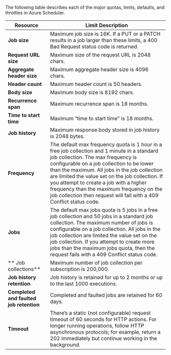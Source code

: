 The following table describes each of the major quotas, limits, defaults, and throttles in Azure Scheduler.

| Resource | Limit Description |
| --- | --- |
| **Job size** |Maximum job size is 16K. If a PUT or a PATCH results in a job larger than these limits, a 400 Bad Request status code is returned. |
| **Request URL size** |Maximum size of the request URL is 2048 chars. |
| **Aggregate header size** |Maximum aggregate header size is 4096 chars. |
| **Header count** |Maximum header count is 50 headers. |
| **Body size** |Maximum body size is 8192 chars. |
| **Recurrence span** |Maximum recurrence span is 18 months. |
| **Time to start time** |Maximum “time to start time” is 18 months. |
| **Job history** |Maximum response body stored in job history is 2048 bytes. |
| **Frequency** |The default max frequency quota is 1 hour in a free job collection and 1 minute in a standard job collection. The max frequency is configurable on a job collection to be lower than the maximum. All jobs in the job collection are limited the value set on the job collection. If you attempt to create a job with a higher frequency than the maximum frequency on the job collection then request will fail with a 409 Conflict status code. |
| **Jobs** |The default max jobs quota is 5 jobs in a free job collection and 50 jobs in a standard job collection. The maximum number of jobs is configurable on a job collection. All jobs in the job collection are limited the value set on the job collection. If you attempt to create more jobs than the maximum jobs quota, then the request fails with a 409 Conflict status code. |
| ** Job collections** |Maximum number of job collection per subscription is 200,000. |
| **Job history retention** |Job history is retained for up to 2 months or up to the last 1000 executions. |
| **Completed and faulted job retention** |Completed and faulted jobs are retained for 60 days. |
| **Timeout** |There’s a static (not configurable) request timeout of 60 seconds for HTTP actions. For longer running operations, follow HTTP asynchronous protocols; for example, return a 202 immediately but continue working in the background. |


